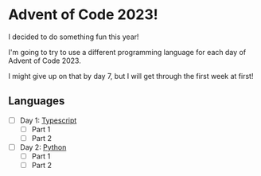 # Advent of Code 2023!

I decided to do something fun this year!

I'm going to try to use a different programming language for each day of Advent
of Code 2023.

I might give up on that by day 7, but I will get through the first week at
first!

## Languages
- [ ] Day 1: [Typescript](https://www.typescriptlang.org/)
  - [ ] Part 1
  - [ ] Part 2
- [ ] Day 2: [Python](https://www.python.org/)
    - [ ] Part 1
    - [ ] Part 2
